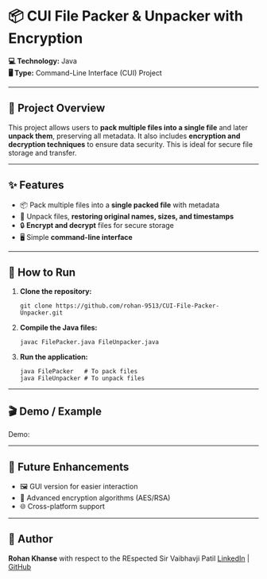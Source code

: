 # 📦 CUI File Packer & Unpacker with Encryption

**💻 Technology:** Java  
**🖥️ Type:** Command-Line Interface (CUI) Project  

---

## 📖 Project Overview
This project allows users to **pack multiple files into a single file** and later **unpack them**, preserving all metadata. It also includes **encryption and decryption techniques** to ensure data security. This is ideal for secure file storage and transfer.

---

## ✨ Features
- 📦 Pack multiple files into a **single packed file** with metadata  
- 📂 Unpack files, **restoring original names, sizes, and timestamps**  
- 🔒 **Encrypt and decrypt** files for secure storage  
- 🖥️ Simple **command-line interface**  

---

## 🏃 How to Run
1. **Clone the repository:**
   ```
   git clone https://github.com/rohan-9513/CUI-File-Packer-Unpacker.git
   
   ```
2. **Compile the Java files:**
   ```
   javac FilePacker.java FileUnpacker.java
   ```
3. **Run the application:**
   ```
   java FilePacker   # To pack files
   java FileUnpacker # To unpack files
   ```

---

## 🎬 Demo / Example
Demo:

---

## 🚀 Future Enhancements
- 🖼️ GUI version for easier interaction  
- 🔐 Advanced encryption algorithms (AES/RSA)  
- 🌐 Cross-platform support  

---

## 👤 Author
**Rohan Khanse**  with respect to the REspected Sir Vaibhavji Patil
[LinkedIn](https://www.linkedin.com/in/rohan-khanse-77b382384/) | [GitHub](https://github.com/rohan-9513)
